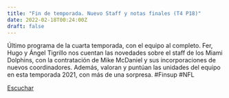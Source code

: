 ```yaml
---
title: "Fin de temporada. Nuevo Staff y notas finales (T4 P18)"
date: 2022-02-18T00:24:00Z
draft: false
---
```


Último programa de la cuarta temporada, con el equipo al completo. Fer, Hugo y Ángel Tigrillo nos cuentan las novedades sobre el staff de los Miami Dolphins, con la contratación de Mike McDaniel y sus incorporaciones de nuevos coordinadores.
Además, valoran y puntúan las unidades del equipo en esta temporada 2021, con más de una sorpresa.
#Finsup #NFL

[Escuchar](https://www.ivoox.com/fin-temporada-nuevo-staff-notas-finales-audios-mp3_rf_82409875_1.html)
